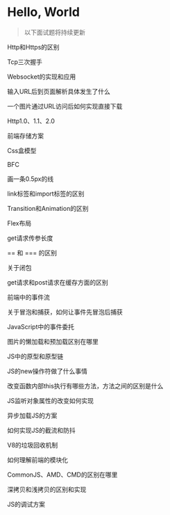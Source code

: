 # Hello, World

> 以下面试题将持续更新
  

Http和Https的区别

Tcp三次握手

Websocket的实现和应用

输入URL后到页面解析具体发生了什么

一个图片通过URL访问后如何实现直接下载

Http1.0、1.1、2.0

前端存储方案

Css盒模型

BFC

画一条0.5px的线

link标签和import标签的区别

Transition和Animation的区别

Flex布局

get请求传参长度

== 和 === 的区别

关于闭包

get请求和post请求在缓存方面的区别

前端中的事件流

关于冒泡和捕获，如何让事件先冒泡后捕获

JavaScript中的事件委托

图片的懒加载和预加载区别在哪里

JS中的原型和原型链

JS的new操作符做了什么事情

改变函数内部this执行有哪些方法，方法之间的区别是什么

JS监听对象属性的改变如何实现

异步加载JS的方案

如何实现JS的截流和防抖

V8的垃圾回收机制

如何理解前端的模块化

CommonJS、AMD、CMD的区别在哪里

深拷贝和浅拷贝的区别和实现

JS的调试方案









